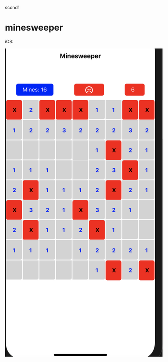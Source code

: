 scond1
# minesweeper
iOS:

![alt text](https://github.com/coderscode2/minesweeper/blob/master/Minesweeper.png)

